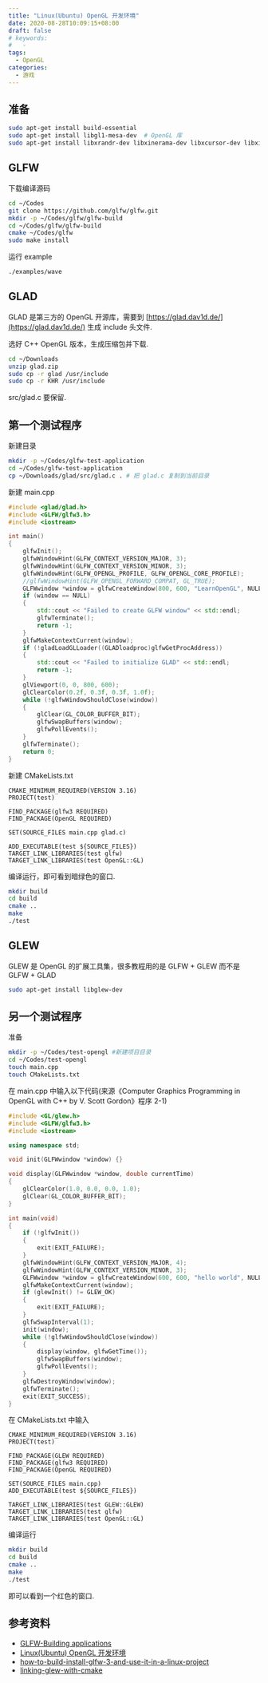 ```yaml
---
title: "Linux(Ubuntu) OpenGL 开发环境"
date: 2020-08-28T10:09:15+08:00
draft: false
# keywords:
#   -
tags:
  - OpenGL
categories:
  - 游戏
---
```


## 准备

```bash
sudo apt-get install build-essential
sudo apt-get install libgl1-mesa-dev  # OpenGL 库
sudo apt-get install libxrandr-dev libxinerama-dev libxcursor-dev libxi-dev
```

## GLFW

下载编译源码

```bash
cd ~/Codes
git clone https://github.com/glfw/glfw.git
mkdir -p ~/Codes/glfw/glfw-build
cd ~/Codes/glfw/glfw-build
cmake ~/Codes/glfw
sudo make install
```

运行 example

```bash
./examples/wave
```

## GLAD

GLAD 是第三方的 OpenGL 开源库，需要到 [https://glad.dav1d.de/](https://glad.dav1d.de/) 生成 include 头文件.

选好 C++ OpenGL 版本，生成压缩包并下载.

```bash
cd ~/Downloads
unzip glad.zip
sudo cp -r glad /usr/include
sudo cp -r KHR /usr/include
```

src/glad.c 要保留.

## 第一个测试程序

新建目录

```bash
mkdir -p ~/Codes/glfw-test-application
cd ~/Codes/glfw-test-application
cp ~/Downloads/glad/src/glad.c . # 把 glad.c 复制到当前目录
```

新建 main.cpp

```cpp
#include <glad/glad.h>
#include <GLFW/glfw3.h>
#include <iostream>

int main()
{
    glfwInit();
    glfwWindowHint(GLFW_CONTEXT_VERSION_MAJOR, 3);
    glfwWindowHint(GLFW_CONTEXT_VERSION_MINOR, 3);
    glfwWindowHint(GLFW_OPENGL_PROFILE, GLFW_OPENGL_CORE_PROFILE);
    //glfwWindowHint(GLFW_OPENGL_FORWARD_COMPAT, GL_TRUE);
    GLFWwindow *window = glfwCreateWindow(800, 600, "LearnOpenGL", NULL, NULL);
    if (window == NULL)
    {
        std::cout << "Failed to create GLFW window" << std::endl;
        glfwTerminate();
        return -1;
    }
    glfwMakeContextCurrent(window);
    if (!gladLoadGLLoader((GLADloadproc)glfwGetProcAddress))
    {
        std::cout << "Failed to initialize GLAD" << std::endl;
        return -1;
    }
    glViewport(0, 0, 800, 600);
    glClearColor(0.2f, 0.3f, 0.3f, 1.0f);
    while (!glfwWindowShouldClose(window))
    {
        glClear(GL_COLOR_BUFFER_BIT);
        glfwSwapBuffers(window);
        glfwPollEvents();
    }
    glfwTerminate();
    return 0;
}
```

新建 CMakeLists.txt

```plain
CMAKE_MINIMUM_REQUIRED(VERSION 3.16)
PROJECT(test)

FIND_PACKAGE(glfw3 REQUIRED)
FIND_PACKAGE(OpenGL REQUIRED)

SET(SOURCE_FILES main.cpp glad.c)

ADD_EXECUTABLE(test ${SOURCE_FILES})
TARGET_LINK_LIBRARIES(test glfw)
TARGET_LINK_LIBRARIES(test OpenGL::GL)
```

编译运行，即可看到暗绿色的窗口.

```bash
mkdir build
cd build
cmake ..
make
./test
```

## GLEW

GLEW 是 OpenGL 的扩展工具集，很多教程用的是 GLFW + GLEW 而不是 GLFW + GLAD

```bash
sudo apt-get install libglew-dev
```

## 另一个测试程序

准备

```bash
mkdir -p ~/Codes/test-opengl #新建项目目录
cd ~/Codes/test-opengl
touch main.cpp
touch CMakeLists.txt
```

在 main.cpp 中输入以下代码(来源《Computer Graphics Programming in OpenGL with C++ by V. Scott Gordon》程序 2-1)

```cpp
#include <GL/glew.h>
#include <GLFW/glfw3.h>
#include <iostream>

using namespace std;

void init(GLFWwindow *window) {}

void display(GLFWwindow *window, double currentTime)
{
    glClearColor(1.0, 0.0, 0.0, 1.0);
    glClear(GL_COLOR_BUFFER_BIT);
}

int main(void)
{
    if (!glfwInit())
    {
        exit(EXIT_FAILURE);
    }
    glfwWindowHint(GLFW_CONTEXT_VERSION_MAJOR, 4);
    glfwWindowHint(GLFW_CONTEXT_VERSION_MINOR, 3);
    GLFWwindow *window = glfwCreateWindow(600, 600, "hello world", NULL, NULL);
    glfwMakeContextCurrent(window);
    if (glewInit() != GLEW_OK)
    {
        exit(EXIT_FAILURE);
    }
    glfwSwapInterval(1);
    init(window);
    while (!glfwWindowShouldClose(window))
    {
        display(window, glfwGetTime());
        glfwSwapBuffers(window);
        glfwPollEvents();
    }
    glfwDestroyWindow(window);
    glfwTerminate();
    exit(EXIT_SUCCESS);
}
```

在 CMakeLists.txt 中输入

```plain
CMAKE_MINIMUM_REQUIRED(VERSION 3.16)
PROJECT(test)

FIND_PACKAGE(GLEW REQUIRED)
FIND_PACKAGE(glfw3 REQUIRED)
FIND_PACKAGE(OpenGL REQUIRED)

SET(SOURCE_FILES main.cpp)
ADD_EXECUTABLE(test ${SOURCE_FILES})

TARGET_LINK_LIBRARIES(test GLEW::GLEW)
TARGET_LINK_LIBRARIES(test glfw)
TARGET_LINK_LIBRARIES(test OpenGL::GL)
```

编译运行

```bash
mkdir build
cd build
cmake ..
make
./test
```

即可以看到一个红色的窗口.

## 参考资料

- [GLFW-Building applications](https://www.glfw.org/docs/latest/build_guide.html)
- [Linux(Ubuntu) OpenGL 开发环境](https://www.cnblogs.com/psklf/p/9705688.html)
- [how-to-build-install-glfw-3-and-use-it-in-a-linux-project](https://stackoverflow.com/questions/17768008/how-to-build-install-glfw-3-and-use-it-in-a-linux-project)
- [linking-glew-with-cmake](https://stackoverflow.com/questions/27472813/linking-glew-with-cmake)
